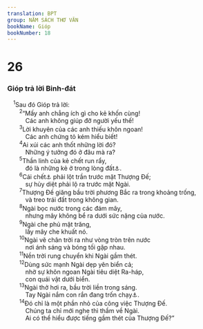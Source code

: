 ```yaml
---
translation: BPT
group: NĂM SÁCH THƠ VĂN
bookName: Gióp 
bookNumber: 18
---
```


<div class="title"><h1>26</h1><h3>Gióp trả lời Binh-đát</h3></div>
<span class="verse giop_26_1"> <sup>1</sup>Sau đó Gióp trả lời:<br/></span>
<span class="verse giop_26_2">  <sup>2</sup>“Mấy anh chẳng ích gì cho kẻ khốn cùng!<br/>   Các anh không giúp đỡ người yếu thế!<br/></span>
<span class="verse giop_26_3">  <sup>3</sup>Lời khuyên của các anh thiếu khôn ngoan!<br/>   Các anh chứng tỏ kém hiểu biết!<br/></span>
<span class="verse giop_26_4">  <sup>4</sup>Ai xúi các anh thốt những lời đó?<br/>   Những ý tưởng đó ở đâu mà ra?<br/></span>
<span class="verse giop_26_5">  <sup>5</sup>Thần linh của kẻ chết run rẩy,<br/>   đó là những kẻ ở trong lòng đất<a data-toggle="tooltip" data-placement="bottom" title="Nguyên văn, “Thần linh ở dưới nước.” Đây muốn nói đến Sê-ôn, nơi người chết ở.">⚓</a>.<br/></span>
<span class="verse giop_26_6">  <sup>6</sup>Cái chết<a data-toggle="tooltip" data-placement="bottom" title="Trong tiếng Hê-bơ-rơ gọi là “A-ba-đôn,” nghĩa là “sự chết” hay “hủy diệt.” Xem Khải 9:11.">⚓</a> phải lột trần trước mặt Thượng Đế;<br/>   sự hủy diệt phải lộ ra trước mặt Ngài.<br/></span>
<span class="verse giop_26_7">  <sup>7</sup>Thượng Đế giăng bầu trời phương Bắc ra trong khoảng trống,<br/>   và treo trái đất trong không gian.<br/></span>
<span class="verse giop_26_8">  <sup>8</sup>Ngài bọc nước trong các đám mây,<br/>   nhưng mây không bể ra dưới sức nặng của nước.<br/></span>
<span class="verse giop_26_9">  <sup>9</sup>Ngài che phủ mặt trăng,<br/>   lấy mây che khuất nó.<br/></span>
<span class="verse giop_26_10">  <sup>10</sup>Ngài vẽ chân trời ra như vòng tròn trên nước<br/>   nơi ánh sáng và bóng tối gặp nhau.<br/></span>
<span class="verse giop_26_11">  <sup>11</sup>Nền trời rung chuyển khi Ngài gầm thét.<br/></span>
<span class="verse giop_26_12">  <sup>12</sup>Dùng sức mạnh Ngài dẹp yên biển cả;<br/>   nhờ sự khôn ngoan Ngài tiêu diệt Ra-háp,<br/>   con quái vật dưới biển.<br/></span>
<span class="verse giop_26_13">  <sup>13</sup>Ngài thở hơi ra, bầu trời liền trong sáng.<br/>   Tay Ngài nắm con rắn đang trốn chạy<a data-toggle="tooltip" data-placement="bottom" title="Hay “con quái vật đang chạy thoát.” Đây có thể là một tên khác của Ra-háp. Xem Ê-sai 27:1.">⚓</a>.<br/></span>
<span class="verse giop_26_14">  <sup>14</sup>Đó chỉ là một phần nhỏ của công việc Thượng Đế.<br/>   Chúng ta chỉ mới nghe thì thầm về Ngài.<br/>   Ai có thể hiểu được tiếng gầm thét của Thượng Đế?”<br/></span>
